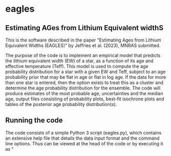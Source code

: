 # eagles
## Estimating AGes from Lithium Equivalent widthS

This is the software described in the paper "Estimating Ages from Lithium Equivalent Widths (EAGLES)" by Jeffries et al. (2023), MNRAS submitted.

The purpose of the code is to implement an empirical model that predicts the lithium equivalent width (EW) of a star, as a function of its age and effective temperature (Teff). This model is used to compute the age probability distribution for a star with a given EW and Teff, subject to an age probability prior that may be flat in age or flat in log age. If the data for more than one star is entered, then the option exists to treat this as a cluster and determine the age probability distribution for the ensemble. The code will produce estimates of the most probable age, uncertainties and the median age, output files consisting of probability plots, best-fit isochrone plots and tables of the posterior age probability distribution(s).

## Running the code

The code consists of a simple Python 3 script (eagles.py), which contains an extensive help file that details the data input format and the command line options. Thus can be viewed at the head of the code or by executing it as "**<script> -h**"
  
**input.dat** is an example input data file containing the data for three stars which might be part of a cluster
  
To test whether the code is working use  
  **"<script> input.dat output -c -s"**,  
  which should report the following  

 Cluster of 3 stars  
 chi-squared of fit =   0.46  
 most probable log (Age/yr) = 7.277 +0.135/-0.630  
 most probable Age (Myr) =   18.9 +   6.9/-  14.5  
 median log (Age/yr) = 7.112  
 median Age (Myr) =   13.0  
  
and produce the output files
  
*  output_prob.csv       - plot of the combined age probability distribution
*  output_iso.pdf        - plot of the data and best-fit isochrone in the EW vs Teff plane
*  output_pos.csv        - combined posterior probability distribution for the dataset
*  output.csv            - summary results for the three stars and result for the cluster
  
  # Contact
  To register an interest, request clarifications or report bugs - email r.d.jeffries@keele.ac.uk
